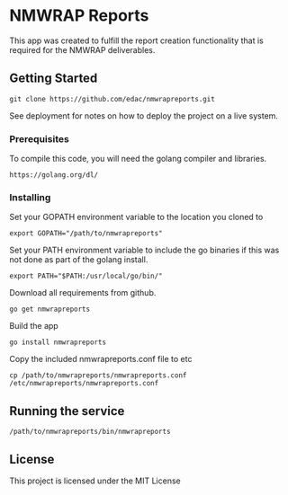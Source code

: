 # NMWRAP Reports

This app was created to fulfill the report creation functionality that is required for the NMWRAP deliverables. 

## Getting Started

```
git clone https://github.com/edac/nmwrapreports.git
```

See deployment for notes on how to deploy the project on a live system.

### Prerequisites

To compile this code, you will need the golang compiler and libraries.


```
https://golang.org/dl/
```

### Installing

Set your GOPATH environment variable to the location you cloned to

```
export GOPATH="/path/to/nmwrapreports"

```

Set your PATH environment variable to include the go binaries if this was not done as part of the golang install.

```
export PATH="$PATH:/usr/local/go/bin/"

```

Download all requirements from github.

```
go get nmwrapreports
```

Build the app

```
go install nmwrapreports
```

Copy the included nmwrapreports.conf file to etc

```
cp /path/to/nmwrapreports/nmwrapreports.conf /etc/nmwrapreports/nmwrapreports.conf 
```



## Running the service


```
/path/to/nmwrapreports/bin/nmwrapreports
```

## License

This project is licensed under the MIT License


